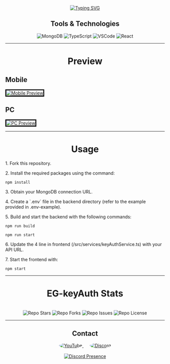 <div align="center">
  <div style="display: flex; flex-direction: column; align-items: center;">
    <a href="https://git.io/typing-svg">
      <img src="https://readme-typing-svg.herokuapp.com?font=Architects+Daughter&size=40&pause=1000&color=4484FF&background=47474700&center=true&multiline=true&width=435&lines=EG-Keys" alt="Typing SVG">
    </a>
  </div>

  <div align="center">
    <h2>Tools & Technologies</h2>
    <p>
      <img src="https://img.shields.io/badge/MongoDB-4EA94B?style=flat-square&logo=mongodb&logoColor=white" alt="MongoDB">
      <img src="https://img.shields.io/badge/TypeScript-007ACC?style=flat-square&logo=typescript&logoColor=white" alt="TypeScript">
      <img src="https://img.shields.io/badge/VS_Code-0078D4?style=flat-square&logo=visual-studio-code&logoColor=white" alt="VSCode">
      <img src="https://img.shields.io/badge/React-20232A?style=flat-square&logo=react&logoColor=61DAFB" alt="React">
    </p>
  </div>
</div>

---

<h1 align="center"><b>Preview</b></h1>
<h2>Mobile</h2>
<p>
  <a href="https://media.discordapp.net/attachments/1263084675409248286/1272883333935665152/image.png?ex=66bc987b&is=66bb46fb&hm=9e8913674ee8799f7636099f854a12c2ff8736f5b05bf4e91af0060e69d03096&=&format=webp&quality=lossless&width=213&height=466">
    <img src="https://media.discordapp.net/attachments/1263084675409248286/1272883333935665152/image.png?ex=66bc987b&is=66bb46fb&hm=9e8913674ee8799f7636099f854a12c2ff8736f5b05bf4e91af0060e69d03096&=&format=webp&quality=lossless&width=213&height=466" alt="Mobile Preview" style="border: 3px solid black;">
  </a>
</p>
<h2>PC</h2>
<p>
  <a href="https://media.discordapp.net/attachments/1263084675409248286/1272879265603518464/image.png?ex=66bc94b1&is=66bb4331&hm=2ee2da05c76da0f6da9e194f85a6c4b9f7a254d978dfd5da7f427e9e7294c453&=&format=webp&quality=lossless&width=886&height=467">
    <img src="https://media.discordapp.net/attachments/1263084675409248286/1272879265603518464/image.png?ex=66bc94b1&is=66bb4331&hm=2ee2da05c76da0f6da9e194f85a6c4b9f7a254d978dfd5da7f427e9e7294c453&=&format=webp&quality=lossless&width=886&height=467" alt="PC Preview" style="border: 3px solid black;">
  </a>
</p>

---

<h1 align="center"><b>Usage</b></h1>
<div>
  <p>1. Fork this repository.</p>
  <p>2. Install the required packages using the command:</p>
  <pre><code>npm install</code></pre>
  <p>3. Obtain your MongoDB connection URL.</p>
  <p>4. Create a `.env` file in the backend directory (refer to the example provided in .env-example).</p>
  <p>5. Build and start the backend with the following commands:</p>
  <pre><code>npm run build</code></pre>
  <pre><code>npm run start</code></pre>
  <p>6. Update the 4 line in frontend (/src/services/keyAuthService.ts) with your API URL.</p>
  <p>7. Start the frontend with:</p>
  <pre><code>npm start</code></pre>
</div>

---

<h1 align="center"><b>EG-keyAuth Stats</b></h1>
<br/>
<div align="center">
    <img alt="Repo Stars" src="https://img.shields.io/github/stars/eyalgr33ndev/EG-keyAuth?style=flat-square"/>
    <img alt="Repo Forks" src="https://img.shields.io/github/forks/eyalgr33ndev/EG-keyAuth?style=flat-square"/>
    <img alt="Repo Issues" src="https://img.shields.io/github/issues/eyalgr33ndev/EG-keyAuth?style=flat-square"/>
    <img alt="Repo License" src="https://img.shields.io/github/license/eyalgr33ndev/EG-keyAuth?style=flat-square"/>
</div>

---

<div align="center">
  <h2>Contact</h2>
  <a href="https://www.youtube.com/channel/UCHNG5Hhw8UQKSCR5N_LBzDQ" style="margin: 0 10px;">
    <img src="https://img.icons8.com/color/50/000000/youtube-play.png" style="border-radius: 50%;" alt="YouTube">
  </a>
  <a href="https://discord.com/users/1048185629885866015" style="margin: 0 10px;">
    <img src="https://img.icons8.com/color/50/000000/discord-logo.png" style="border-radius: 50%;" alt="Discord">
  </a>
  <br><br>
  <a href="https://discord.com/users/1048185629885866015">
    <img src="https://lanyard.cnrad.dev/api/1048185629885866015" alt="Discord Presence">
  </a>
</div>
